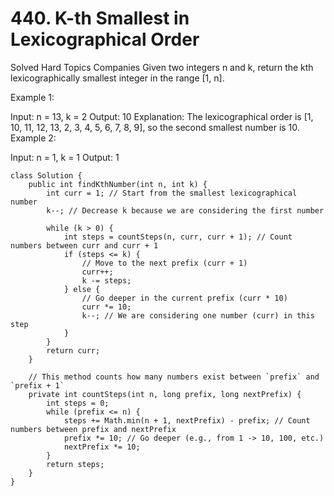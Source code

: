 # 440. K-th Smallest in Lexicographical Order
Solved
Hard
Topics
Companies
Given two integers n and k, return the kth lexicographically smallest integer in the range [1, n].

 

Example 1:

Input: n = 13, k = 2
Output: 10
Explanation: The lexicographical order is [1, 10, 11, 12, 13, 2, 3, 4, 5, 6, 7, 8, 9], so the second smallest number is 10.
Example 2:

Input: n = 1, k = 1
Output: 1

```
class Solution {
    public int findKthNumber(int n, int k) {
        int curr = 1; // Start from the smallest lexicographical number
        k--; // Decrease k because we are considering the first number

        while (k > 0) {
            int steps = countSteps(n, curr, curr + 1); // Count numbers between curr and curr + 1
            if (steps <= k) {
                // Move to the next prefix (curr + 1)
                curr++;
                k -= steps;
            } else {
                // Go deeper in the current prefix (curr * 10)
                curr *= 10;
                k--; // We are considering one number (curr) in this step
            }
        }
        return curr;
    }

    // This method counts how many numbers exist between `prefix` and `prefix + 1`
    private int countSteps(int n, long prefix, long nextPrefix) {
        int steps = 0;
        while (prefix <= n) {
            steps += Math.min(n + 1, nextPrefix) - prefix; // Count numbers between prefix and nextPrefix
            prefix *= 10; // Go deeper (e.g., from 1 -> 10, 100, etc.)
            nextPrefix *= 10;
        }
        return steps;
    }
}

```